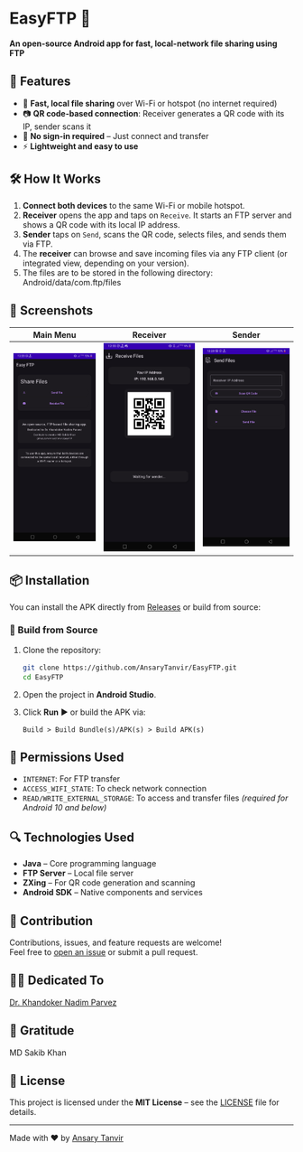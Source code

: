 # EasyFTP 📡

**An open-source Android app for fast, local-network file sharing using FTP**

## 🚀 Features

- 📁 **Fast, local file sharing** over Wi-Fi or hotspot (no internet required)
- 📷 **QR code-based connection**: Receiver generates a QR code with its IP, sender scans it
- 🔐 **No sign-in required** – Just connect and transfer
- ⚡ **Lightweight and easy to use**

## 🛠️ How It Works

1. **Connect both devices** to the same Wi-Fi or mobile hotspot.
2. **Receiver** opens the app and taps on `Receive`. It starts an FTP server and shows a QR code with its local IP address.
3. **Sender** taps on `Send`, scans the QR code, selects files, and sends them via FTP.
4. The **receiver** can browse and save incoming files via any FTP client (or integrated view, depending on your version).
5. The files are to be stored in the following directory: Android/data/com.ftp/files

## 📱 Screenshots

<!-- Replace with actual screenshots -->
| Main Menu | Receiver | Sender |
|----------|----------|--------|
| ![Main](https://github.com/AnsaryTanvir/EasyFTP/blob/master/assets/main.png) | ![Receiver](https://github.com/AnsaryTanvir/EasyFTP/blob/master/assets/receiver.png) | ![Sender](https://github.com/AnsaryTanvir/EasyFTP/blob/master/assets//sender.png) |

## 📦 Installation

You can install the APK directly from [Releases](https://github.com/AnsaryTanvir/EasyFTP/releases) or build from source:

### 🔧 Build from Source

1. Clone the repository:
   ```bash
   git clone https://github.com/AnsaryTanvir/EasyFTP.git
   cd EasyFTP
   ```

2. Open the project in **Android Studio**.

3. Click **Run** ▶️ or build the APK via:

   ```
   Build > Build Bundle(s)/APK(s) > Build APK(s)
   ```

## 📄 Permissions Used

- `INTERNET`: For FTP transfer
- `ACCESS_WIFI_STATE`: To check network connection
- `READ/WRITE_EXTERNAL_STORAGE`: To access and transfer files *(required for Android 10 and below)*

## 🔍 Technologies Used

- **Java** – Core programming language
- **FTP Server** – Local file server
- **ZXing** – For QR code generation and scanning
- **Android SDK** – Native components and services

## 🤝 Contribution

Contributions, issues, and feature requests are welcome!  
Feel free to [open an issue](https://github.com/AnsaryTanvir/EasyFTP/issues) or submit a pull request.

## 🙏🙏 Dedicated To
[Dr. Khandoker Nadim Parvez](https://cse.bubt.edu.bd/facultydetails/79/)

## 🙏 Gratitude
MD Sakib Khan 

## 📜 License

This project is licensed under the **MIT License** – see the [LICENSE](LICENSE) file for details.

---

Made with ❤️ by [Ansary Tanvir](https://github.com/AnsaryTanvir)
